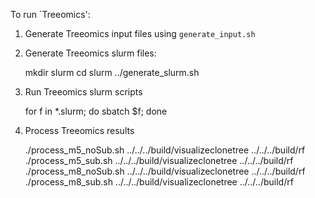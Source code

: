 To run `Treeomics':

1. Generate Treeomics input files using `generate_input.sh`

2. Generate Treeomics slurm files:

    mkdir slurm
    cd slurm
    ../generate_slurm.sh

3. Run Treeomics slurm scripts

    for f in *.slurm; do sbatch $f; done

4. Process Treeomics results

    ./process_m5_noSub.sh ../../../build/visualizeclonetree ../../../build/rf
    ./process_m5_sub.sh ../../../build/visualizeclonetree ../../../build/rf
    ./process_m8_noSub.sh ../../../build/visualizeclonetree ../../../build/rf
    ./process_m8_sub.sh ../../../build/visualizeclonetree ../../../build/rf
